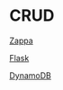 # CRUD

[Zappa](https://pythonforundergradengineers.com/deploy-serverless-web-app-aws-lambda-zappa.html)

[Flask](https://flask.palletsprojects.com/en/2.0.x/)

[DynamoDB](https://docs.aws.amazon.com/amazondynamodb/latest/developerguide/GettingStarted.Python.04.html)
